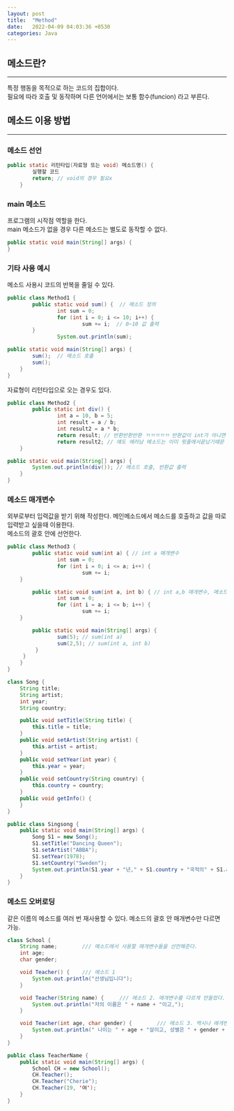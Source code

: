 ```yaml
---
layout: post
title:  "Method"
date:   2022-04-09 04:03:36 +0530
categories: Java
---
```

## 메소드란?
***

특정 행동을 목적으로 하는 코드의 집합이다.  
필요에 따라 호출 및 동작하며 다른 언어에서는 보통 함수(funcion) 라고 부른다.

## 메소드 이용 방법
***

### 메소드 선언
```java
public static 리턴타입(자료형 또는 void) 메소드명() {
		실행할 코드
		return; // void의 경우 필요x
	}
```

### main 메소드
프로그램의 시작점 역할을 한다.  
main 메소드가 없을 경우 다른 메소드는  별도로 동작할 수 없다.

```java
public static void main(String[] args) {
}
```

### 기타 사용 예시
메소드 사용시 코드의 반복을 줄일 수 있다.
```java
public class Method1 { 
		public static void sum() {  // 메소드 정의
				int sum = 0;
				for (int i = 0; i <= 10; i++) {
						sum += i;  // 0~10 값 출력
		}
				System.out.println(sum);

public static void main(String[] args) {
		sum();  // 메소드 호출
		sum();
	}
}
```

자료형이 리턴타입으로 오는 경우도 있다.
```java
public class Method2 {
		public static int div() {
				int a = 10, b = 5;
				int result = a / b;
				int result2 = a * b; 
				return result; // 반환반환반환 ㄲㄲㄲㄲㄲ 반환값이 int가 아니면 에러
				return result2; // 얘도 에러남 메소드는 이미 윗줄에서끝났기때문
	}

public static void main(String[] args) {
		System.out.println(div()); // 메소드 호출, 반환값 출력
	}
}
```

### 메소드 매개변수
외부로부터 입력값을 받기 위해 작성한다. 메인메소드에서 메소드를 호출하고 값을 따로 입력받고 싶을때 이용한다.  
메소드의 괄호 안에 선언한다.
```java
public class Method3 {
		public static void sum(int a) { // int a 매개변수
				int sum = 0;
				for (int i = 0; i <= a; i++) {
						sum += i;
	}

		public static void sum(int a, int b) { // int a,b 매개변수, 메소드 오버로딩?
				int sum = 0;
				for (int i = a; i <= b; i++) {
						sum += i;
	}

		public static void main(String[] args) {
				sum(5); // sum(int a)
				sum(2,5); // sum(int a, int b)
	     }
     }
    }
}
```

```java
class Song {
    String title;
    String artist;
    int year;
    String country;

    public void setTitle(String title) {
        this.title = title;
    }
    public void setArtist(String artist) {
        this.artist = artist;
    }
    public void setYear(int year) {
        this.year = year;
    }
    public void setCountry(String country) {
        this.country = country;
    }
    public void getInfo() {
    }
}

public class Singsong {
    public static void main(String[] args) {
        Song S1 = new Song();
        S1.setTitle("Dancing Queen");
        S1.setArtist("ABBA");
        S1.setYear(1978);
        S1.setCountry("Sweden");
        System.out.println(S1.year + "년," + S1.country + "국적의" + S1.artist + "가 부른" + S1.title);
    }
}
```    
### 메소드 오버로딩
같은 이름의 메소드를 여러 번 재사용할 수 있다. 메소드의 괄호 안 매개변수만 다르면 가능.     
```java
class School {
    String name;		/// 메소드에서 사용할 매개변수들을 선언해준다.
    int age;
    char gender;

    void Teacher() {	/// 메소드 1
        System.out.println("선생님입니다");
    }

    void Teacher(String name) {		/// 메소드 2. 매개변수를 다르게 만들었다.
        System.out.println("저의 이름은 " + name + "이고,");
    }

    void Teacher(int age, char gender) {		/// 메소드 3. 역시나 매개변수를 다르게 만들었다.
        System.out.println(" 나이는 " + age + "살이고, 성별은 " + gender + "자 입니다.");
    }
}

public class TeacherName {
    public static void main(String[] args) {
        School CH = new School();
        CH.Teacher();		
        CH.Teacher("Cherie");
        CH.Teacher(19, '여');
    }
}
```   

